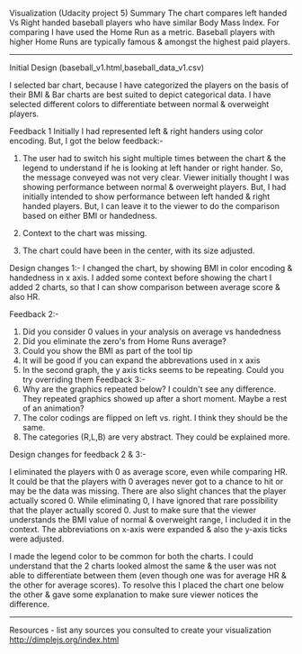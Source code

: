 Visualization (Udacity project 5)
Summary
The chart compares left handed Vs Right handed baseball players who have similar Body Mass Index. For comparing I have used the Home Run as a metric. Baseball players with higher Home Runs are typically famous & amongst the highest paid players.

------------------------------------------------------------------------------------------------------------------
Initial Design (baseball_v1.html,baseball_data_v1.csv)

I selected bar chart, because I have categorized the players on the basis of their BMI & Bar charts are best suited to depict categorical data. I have selected different colors to differentiate between normal & overweight players.


Feedback 1
Initially I had represented left & right handers using color encoding. But, I got the below feedback:-
1)	The user had to switch his sight multiple times between the chart & the legend to understand if he is looking at left hander or right hander. So, the message conveyed was not very clear. Viewer initially thought I was showing performance between normal & overweight players. But, I had initially intended to show performance between left handed & right handed players. But, I can leave it to the viewer to do the comparison based on either BMI or handedness.

2) Context to the chart was missing. 
3) The chart could have been in the center, with its size adjusted.

Design changes 1:-
 I changed the chart, by showing BMI in color encoding & handedness in x axis.
I added some context before showing the chart
I added 2 charts, so that I can show comparison between average score & also HR.


Feedback 2:-
1.	Did you consider 0 values in your analysis on average vs handedness
2.	Did you eliminate the zero's from Home Runs average?
3.	Could you show the BMI as part of the tool tip
4.	It will be good if you can expand the abbrevations used in x axis
5.	In the second graph, the y axis ticks seems to be repeating. Could you try overriding them
Feedback 3:-
1.	Why are the graphics repeated below? I couldn't see any difference. They repeated graphics showed up after a short moment. Maybe a rest of an animation?
2.	The color codings are flipped on left vs. right. I think they should be the same.
3.	The categories (R,L,B) are very abstract. They could be explained more.


Design changes for feedback  2 & 3:-

I eliminated the players with 0 as average score, even while comparing HR. It could be that the players with 0 averages never got to a chance to hit or may be the data was missing. There are also slight chances that the player actually scored 0. While eliminating 0, I have ignored that rare possibility that the player actually scored 0.
Just to make sure that the viewer understands the BMI value of normal & overweight range, I included it in the context.
The abbreviations on x-axis were expanded & also the y-axis ticks were adjusted.

I made the legend color to be common  for both the charts. I could understand that the 2 charts looked almost the same & the user was not able to differentiate between them (even though one was for average HR & the other for average scores). To resolve this I placed the chart one below the other & gave some explanation to make sure viewer notices the difference.

--------------------------------------------------------------------------
Resources - list any sources you consulted to create your visualization
http://dimplejs.org/index.html

